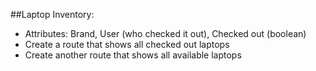 ##Laptop Inventory:

- Attributes: Brand, User (who checked it out), Checked out (boolean)
- Create a route that shows all checked out laptops
- Create another route that shows all available laptops
